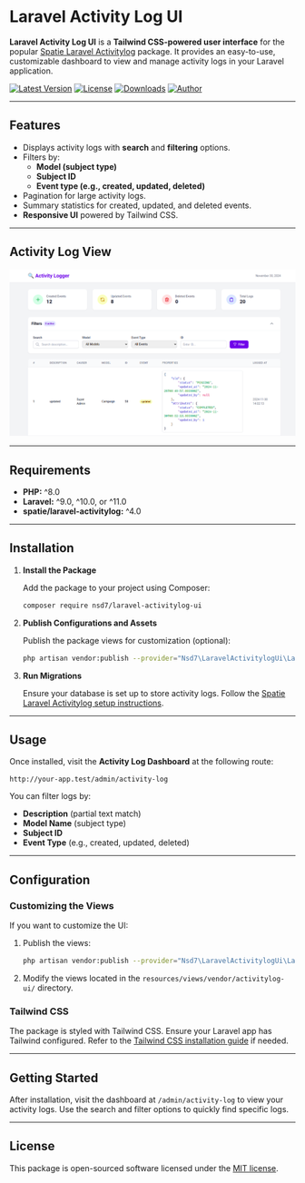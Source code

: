 
# Laravel Activity Log UI

**Laravel Activity Log UI** is a **Tailwind CSS-powered user interface** for the popular [Spatie Laravel Activitylog](https://spatie.be/docs/laravel-activitylog/v4/introduction) package. It provides an easy-to-use, customizable dashboard to view and manage activity logs in your Laravel application.

[![Latest Version](https://img.shields.io/packagist/v/nsd7/laravel-activitylog-ui.svg)](https://packagist.org/packages/nsd7/laravel-activitylog-ui)
[![License](https://img.shields.io/github/license/nowshad7/laravel-activitylog-ui.svg)](LICENSE)
[![Downloads](https://img.shields.io/packagist/dt/nsd7/laravel-activitylog-ui.svg)](https://packagist.org/packages/nsd7/laravel-activitylog-ui)
[![Author](https://img.shields.io/badge/author-@rap2h-blue.svg)](https://www.linkedin.com/in/rh-nowshad)

---

## Features

- Displays activity logs with **search** and **filtering** options.
- Filters by:
  - **Model (subject type)**
  - **Subject ID**
  - **Event type (e.g., created, updated, deleted)**
- Pagination for large activity logs.
- Summary statistics for created, updated, and deleted events.
- **Responsive UI** powered by Tailwind CSS.

---

## Activity Log View

![Activity Log View](screenshots/ui.png)

---

## Requirements

- **PHP:** ^8.0
- **Laravel:** ^9.0, ^10.0, or ^11.0
- **spatie/laravel-activitylog:** ^4.0

---

## Installation

1. **Install the Package**

   Add the package to your project using Composer:

   ```bash
   composer require nsd7/laravel-activitylog-ui
   ```

2. **Publish Configurations and Assets**

   Publish the package views for customization (optional):

   ```bash
   php artisan vendor:publish --provider="Nsd7\LaravelActivitylogUi\LaravelActivitylogUiServiceProvider"
   ```

3. **Run Migrations**

   Ensure your database is set up to store activity logs. Follow the [Spatie Laravel Activitylog setup instructions](https://spatie.be/docs/laravel-activitylog/v4/installation).

---

## Usage

Once installed, visit the **Activity Log Dashboard** at the following route:

```plaintext
http://your-app.test/admin/activity-log
```

You can filter logs by:
- **Description** (partial text match)
- **Model Name** (subject type)
- **Subject ID**
- **Event Type** (e.g., created, updated, deleted)

---

## Configuration

### Customizing the Views

If you want to customize the UI:
1. Publish the views:
   ```bash
   php artisan vendor:publish --provider="Nsd7\LaravelActivitylogUi\LaravelActivitylogUiServiceProvider"
   ```
2. Modify the views located in the `resources/views/vendor/activitylog-ui/` directory.

### Tailwind CSS

The package is styled with Tailwind CSS. Ensure your Laravel app has Tailwind configured. Refer to the [Tailwind CSS installation guide](https://tailwindcss.com/docs/installation) if needed.

---

## Getting Started

After installation, visit the dashboard at `/admin/activity-log` to view your activity logs. Use the search and filter options to quickly find specific logs.

---

## License

This package is open-sourced software licensed under the [MIT license](LICENSE).